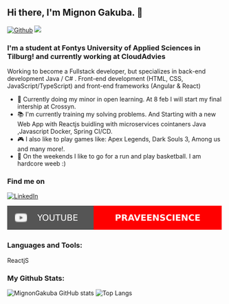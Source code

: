 ## Hi there, I'm Mignon Gakuba. 👋 
[![Github](https://img.shields.io/github/followers/MignonGakuba?label=Follow&style=social)](https://github.com/MignonGakuba) ![](https://visitor-badge.laobi.icu/badge?page_id=MignonGakuba.MignonGakuba)

### I'm a student at Fontys University of Applied Sciences in Tilburg! and currently working at CloudAdvies

Working to become a Fullstack developer, but specializes in back-end development Java / C#  . Front-end development (HTML, CSS, JavaScript/TypeScript) and front-end frameworks (Angular & React)


  - 🏫 Currently doing my minor in open learning.  At 8 feb  I will start my final intership at Crossyn.
  - 📚 I'm currently training my solving problems. And Starting with a new Web App with Reactjs buidling with microservices cointaners Java ,Javascript Docker, Spring CI/CD.
  - 🎮 I also like to play games like: Apex Legends, Dark Souls 3, Among us and many more!.
  - 🌲 On the weekends I like to go for a run and play basketball. I am hardcore weeb :)


### Find me on 

[![LinkedIn](https://raw.githubusercontent.com/praveenscience/praveenscience/master/soc/li.svg)](https://www.linkedin.com/in/mignon-gakuba-700247180/) 

[![YouTube](https://raw.githubusercontent.com/praveenscience/praveenscience/master/soc/yt.svg)](https://www.youtube.com/channel/UCgC5yEhIxRPiOxiNa20el2A)

### Languages and Tools:
ReactjS

### My Github Stats:
![MignonGakuba  GitHub stats](https://github-readme-stats.vercel.app/api?username=mignongakuba&theme=dark&show_icons=true)
![Top Langs](https://github-readme-stats.vercel.app/api/top-langs/?username=MignonGakuba&theme=dark&show_icons=true)
